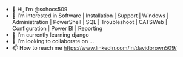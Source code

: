 - 👋 Hi, I’m @sohocs509
- 👀 I’m interested in Software | Installation | Support | Windows | Administration | PowerShell | SQL | Troubleshoot | CATSWeb | Configuration | Power BI | Reporting
- 🌱 I’m currently learning django
- 💞️ I’m looking to collaborate on ...
- 📫 How to reach me https://www.linkedin.com/in/davidbrown509/

